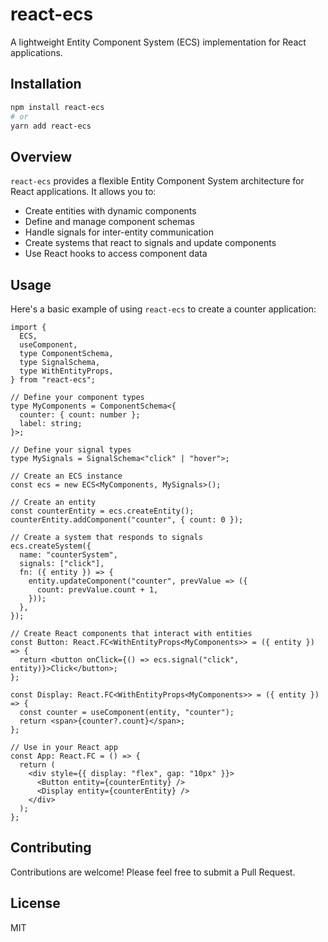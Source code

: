 # react-ecs

A lightweight Entity Component System (ECS) implementation for React applications.

## Installation

```bash
npm install react-ecs
# or
yarn add react-ecs
```

## Overview

`react-ecs` provides a flexible Entity Component System architecture for React applications. It allows you to:

- Create entities with dynamic components
- Define and manage component schemas
- Handle signals for inter-entity communication
- Create systems that react to signals and update components
- Use React hooks to access component data

## Usage

Here's a basic example of using `react-ecs` to create a counter application:

```tsx
import {
  ECS,
  useComponent,
  type ComponentSchema,
  type SignalSchema,
  type WithEntityProps,
} from "react-ecs";

// Define your component types
type MyComponents = ComponentSchema<{
  counter: { count: number };
  label: string;
}>;

// Define your signal types
type MySignals = SignalSchema<"click" | "hover">;

// Create an ECS instance
const ecs = new ECS<MyComponents, MySignals>();

// Create an entity
const counterEntity = ecs.createEntity();
counterEntity.addComponent("counter", { count: 0 });

// Create a system that responds to signals
ecs.createSystem({
  name: "counterSystem",
  signals: ["click"],
  fn: ({ entity }) => {
    entity.updateComponent("counter", prevValue => ({
      count: prevValue.count + 1,
    }));
  },
});

// Create React components that interact with entities
const Button: React.FC<WithEntityProps<MyComponents>> = ({ entity }) => {
  return <button onClick={() => ecs.signal("click", entity)}>Click</button>;
};

const Display: React.FC<WithEntityProps<MyComponents>> = ({ entity }) => {
  const counter = useComponent(entity, "counter");
  return <span>{counter?.count}</span>;
};

// Use in your React app
const App: React.FC = () => {
  return (
    <div style={{ display: "flex", gap: "10px" }}>
      <Button entity={counterEntity} />
      <Display entity={counterEntity} />
    </div>
  );
};
```

## Contributing

Contributions are welcome! Please feel free to submit a Pull Request.

## License

MIT

